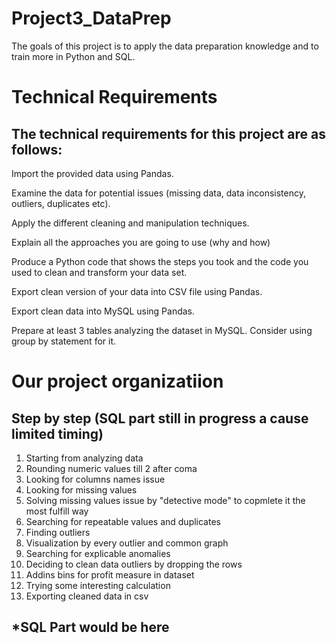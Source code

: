 # Project3_DataPrep

The goals of this project is to apply the data preparation knowledge and to train more in Python and SQL.

# Technical Requirements
## The technical requirements for this project are as follows:

Import the provided data using Pandas.

Examine the data for potential issues (missing data, data inconsistency, outliers, duplicates etc).

Apply the different cleaning and manipulation techniques.

Explain all the approaches you are going to use (why and how)

Produce a Python code that shows the steps you took and the code you used to clean and transform your data set.

Export clean version of your data into CSV file using Pandas.

Export clean data into MySQL using Pandas.

Prepare at least 3 tables analyzing the dataset in MySQL. Consider using group by statement for it.


# Our project organizatiion
## Step by step (SQL part still in progress a cause limited timing)
1. Starting from analyzing data
2. Rounding numeric values till 2 after coma
3. Looking for columns names issue
4. Looking for missing values
5. Solving missing values issue by "detective mode" to copmlete it the most fulfill way
6. Searching for repeatable values and duplicates
7. Finding outliers
8. Visualization by every outlier and common graph
9. Searching for explicable anomalies
10. Deciding to clean data outliers by dropping the rows
11. Addins bins for profit measure in dataset
12. Trying some interesting calculation 
13. Exporting cleaned data in csv

## *SQL Part would be here 



